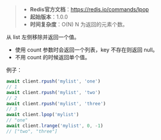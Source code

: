> - **Redis官方文档**：https://redis.io/commands/lpop
> - **起始版本**：1.0.0
> - **时间复杂度**：O(N) N 为返回的元素个数。

从 list 左侧移除并返回一个值。

- 使用 count 参数时会返回一个列表，key 不存在则返回 null。
- 不用 count 的时候返回单个值。

例子：

```typescript
await client.rpush('mylist', 'one')
// 1
await client.rpush('mylist', 'two')
// 2
await client.rpush('mylist', 'three')
// 3
await client.lpop('mylist')
// "one"
await client.lrange('mylist', 0, -1)
// ["two", "three"]
```
